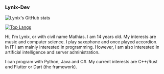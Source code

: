 ### Lynix-Dev

![Lynix's GitHub stats](https://github-readme-stats.vercel.app/api?username=Lynix152&show_icons=true&theme=radical)

[![Top Langs](https://github-readme-stats.vercel.app/api/top-langs/?username=Lynix152&layout=compact&langs_count=12)](https://github.com/anuraghazra/github-readme-stats)


Hi, I'm Lynix, or with civil name Mathias. I am 14 years old. My interests are music and computer science. 
I play saxophone and once played accordion. In IT I am mainly interested in programming. 
However, I am also interested in artificial intelligence and server administration. 

I can program with Python, Java and C#. My current interests are C++/Rust and Flutter or Dart (the framework). 

